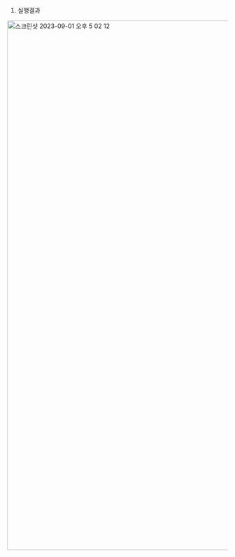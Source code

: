 1. 실행결과

<img width="1211" alt="스크린샷 2023-09-01 오후 5 02 12" src="https://github.com/zzozzo0427/PP1_Project1/assets/126746783/6c1503d4-ef36-4f16-afd8-76c99035ea5d">
